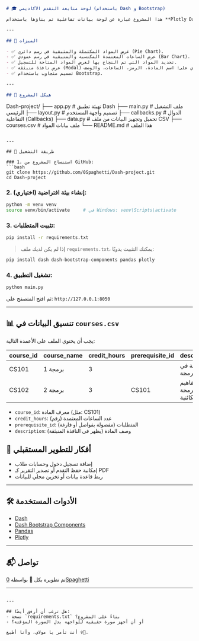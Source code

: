 ```markdown
# 🎓 لوحة متابعة التقدم الأكاديمي (باستخدام Dash و Bootstrap)

هذا المشروع عبارة عن لوحة بيانات تفاعلية تم بناؤها باستخدام **Plotly Dash** و**Dash Bootstrap Components**، تساعد الطالب على تتبع تقدمه الأكاديمي من خلال عرض المواد التي أكملها، والمواد المتبقية، والساعات المعتمدة المكتسبة والمتبقية.

---

## 📌 الميزات

- ✅ عرض المواد المكتملة والمتبقية في رسم دائري (Pie Chart).
- ✅ عرض الساعات المعتمدة المكتسبة والمتبقية في رسم عمودي (Bar Chart).
- ✅ تحديد المواد التي تم النجاح بها لعرض المواد المتاحة للتسجيل.
- ✅ عرض نافذة منبثقة (Modal) عند الضغط على أي مادة متاحة، تحتوي على: اسم المادة، الرمز، الساعات، والوصف.
- ✅ تصميم متجاوب باستخدام Bootstrap.

---

## 📁 هيكل المشروع

```

Dash-project/
├── app.py                 # تهيئة تطبيق Dash
├── main.py                # ملف التشغيل الرئيسي
├── layout.py              # تصميم واجهة المستخدم
├── callbacks.py           # الدوال التفاعلية (Callbacks)
├── data.py                # تحميل وتجهيز البيانات من ملف CSV
├── courses.csv            # ملف بيانات المواد
└── README.md              # هذا الملف

````

---

## 🔧 طريقة التشغيل

### 1. استنساخ المشروع من GitHub:
```bash
git clone https://github.com/0Spaghetti/Dash-project.git
cd Dash-project
````

### 2. (اختياري) إنشاء بيئة افتراضية:

```bash
python -m venv venv
source venv/bin/activate     # في Windows: venv\Scripts\activate
```

### 3. تثبيت المتطلبات:

```bash
pip install -r requirements.txt
```

> إذا لم يكن لديك ملف `requirements.txt`، يمكنك التثبيت يدويًا:

```bash
pip install dash dash-bootstrap-components pandas plotly
```

### 4. تشغيل التطبيق:

```bash
python main.py
```

ثم افتح المتصفح على: `http://127.0.0.1:8050`

---

## 📊 تنسيق البيانات في `courses.csv`

يجب أن يحتوي الملف على الأعمدة التالية:

| course\_id | course\_name | credit\_hours | prerequisite\_id | description             |
| ---------- | ------------ | ------------- | ---------------- | ----------------------- |
| CS101      | برمجة 1      | 3             |                  | مقدمة في البرمجة        |
| CS102      | برمجة 2      | 3             | CS101            | مفاهيم البرمجة الكائنية |

* `course_id`: معرف المادة (مثل: CS101)
* `credit_hours`: عدد الساعات المعتمدة (رقم)
* `prerequisite_id`: المتطلبات (مفصولة بفواصل أو فارغة)
* `description`: وصف المادة (يظهر في النافذة المنبثقة)


## 🧠 أفكار للتطوير المستقبلي

* إضافة تسجيل دخول وحسابات طلاب
* إمكانية حفظ التقدم أو تصدير التقرير كـ PDF
* ربط قاعدة بيانات أو تخزين محلي للبيانات

---

## 🛠 الأدوات المستخدمة

* [Dash](https://dash.plotly.com/)
* [Dash Bootstrap Components](https://dash-bootstrap-components.opensource.faculty.ai/)
* [Pandas](https://pandas.pydata.org/)
* [Plotly](https://plotly.com/python/)

---

## 📬 تواصل

تم تطويره بكل 💙 بواسطة [0Spaghetti](https://github.com/0Spaghetti)

---

```

---

## هل ترغب أن أرفق أيضًا:
- نسخة `requirements.txt` بناءً على المشروع؟
- أو أن أجهز صورة حقيقية للواجهة بدل الصورة المؤقتة؟

أنت تأمر يا مولاي، وأنا أطيع 🧎‍♀️.
```
